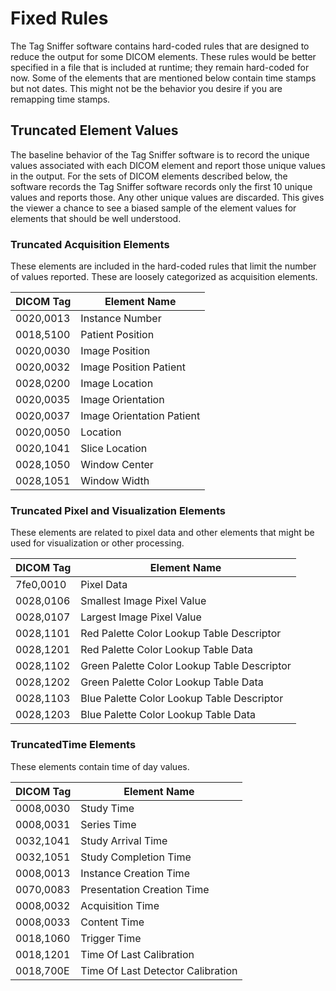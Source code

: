 # Fixed Rules

The Tag Sniffer software contains hard-coded rules that are designed to reduce the output for some DICOM elements.
These rules would be better specified in a file that is included at runtime; they remain hard-coded for now.
Some of the elements that are mentioned below contain time stamps but not dates.
This might not be the behavior you desire if you are remapping time stamps.

## Truncated Element Values
The baseline behavior of the Tag Sniffer software is to record the unique values associated with each DICOM element
and report those unique values in the output.
For the sets of DICOM elements described below, the software records the Tag Sniffer software records only the first 10 unique values and reports those.
Any other unique values are discarded.
This gives the viewer a chance to see a biased sample of the element values for elements that should be well understood.

### Truncated Acquisition Elements
These elements are included in the hard-coded rules that limit the number of values reported.
These are loosely categorized as acquisition elements.

| DICOM Tag | Element Name |
|-----------|--------------|
| 0020,0013 | Instance Number           |
| 0018,5100 | Patient Position          |
| 0020,0030 | Image Position            |
| 0020,0032 | Image Position Patient    |
| 0028,0200 | Image Location            |
| 0020,0035 | Image Orientation         |
| 0020,0037 | Image Orientation Patient |
| 0020,0050 | Location                  |
| 0020,1041 | Slice Location            |
| 0028,1050 | Window Center             |
| 0028,1051 | Window Width              |

### Truncated Pixel and Visualization Elements
These elements are related to pixel data and other elements that might be used for visualization or other processing.

| DICOM Tag | Element Name |
|-----------|--------------|
| 7fe0,0010 | Pixel Data                                  |
| 0028,0106 | Smallest Image Pixel Value                  |
| 0028,0107 | Largest Image Pixel Value                   |
| 0028,1101 | Red Palette Color Lookup Table Descriptor   |
| 0028,1201 | Red Palette Color Lookup Table Data         |
| 0028,1102 | Green Palette Color Lookup Table Descriptor |
| 0028,1202 | Green Palette Color Lookup Table Data       |
| 0028,1103 | Blue Palette Color Lookup Table Descriptor  |
| 0028,1203 | Blue Palette Color Lookup Table Data        |


### TruncatedTime Elements
These elements contain time of day values.

| DICOM Tag | Element Name |
|-----------|--------------|
| 0008,0030 | Study Time                        |
| 0008,0031 | Series Time                       |
| 0032,1041 | Study Arrival Time                |
| 0032,1051 | Study Completion Time             |
| 0008,0013 | Instance Creation Time            |
| 0070,0083 | Presentation Creation Time        |
| 0008,0032 | Acquisition Time                  |
| 0008,0033 | Content Time                      |
| 0018,1060 | Trigger Time                      |
| 0018,1201 | Time Of Last Calibration          |
| 0018,700E | Time Of Last Detector Calibration |

